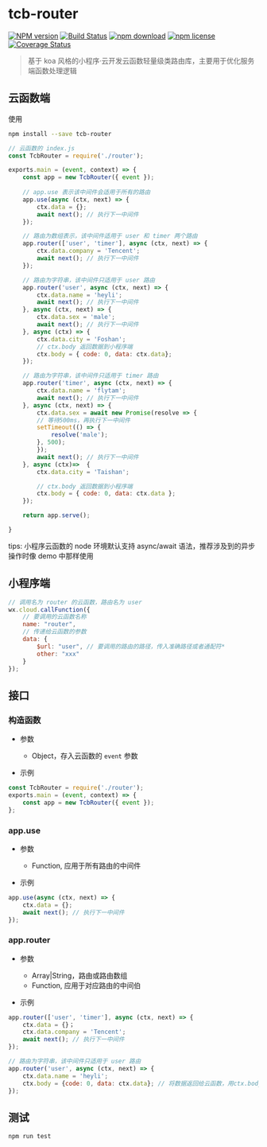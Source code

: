 # tcb-router

[![NPM version][npm-image]][npm-url]
[![Build Status](https://travis-ci.org/TencentCloudBase/tcb-router.svg?branch=master)](https://travis-ci.org/TencentCloudBase/tcb-router)
[![npm download][download-image]][download-url]
[![npm license][license-image]][download-url]
[![Coverage Status](https://coveralls.io/repos/github/TencentCloudBase/tcb-router/badge.svg?branch=master)](https://coveralls.io/github/TencentCloudBase/tcb-router?branch=master)

[npm-image]: https://img.shields.io/npm/v/tcb-router.svg?style=flat-square
[npm-url]: https://npmjs.org/package/tcb-router
[david-image]: https://img.shields.io/david/673800357/tcb-router.svg?style=flat-square
[download-image]: https://img.shields.io/npm/dm/tcb-router.svg?style=flat-square
[download-url]: https://npmjs.org/package/tcb-router
[license-image]: https://img.shields.io/npm/l/tcb-router.svg

> 基于 koa 风格的小程序·云开发云函数轻量级类路由库，主要用于优化服务端函数处理逻辑

## 云函数端

使用

```bash
npm install --save tcb-router
```

```javascript
// 云函数的 index.js
const TcbRouter = require('./router');

exports.main = (event, context) => {
    const app = new TcbRouter({ event });
  
    // app.use 表示该中间件会适用于所有的路由
    app.use(async (ctx, next) => {
        ctx.data = {};
        await next(); // 执行下一中间件
    });

    // 路由为数组表示，该中间件适用于 user 和 timer 两个路由
    app.router(['user', 'timer'], async (ctx, next) => {
        ctx.data.company = 'Tencent';
        await next(); // 执行下一中间件
    });

    // 路由为字符串，该中间件只适用于 user 路由
    app.router('user', async (ctx, next) => {
        ctx.data.name = 'heyli';
        await next(); // 执行下一中间件
    }, async (ctx, next) => {
        ctx.data.sex = 'male';
        await next(); // 执行下一中间件
    }, async (ctx) => {
        ctx.data.city = 'Foshan';
        // ctx.body 返回数据到小程序端
        ctx.body = { code: 0, data: ctx.data};
    });

    // 路由为字符串，该中间件只适用于 timer 路由
    app.router('timer', async (ctx, next) => {
        ctx.data.name = 'flytam';
        await next(); // 执行下一中间件
    }, async (ctx, next) => {
        ctx.data.sex = await new Promise(resolve => {
        // 等待500ms，再执行下一中间件
        setTimeout(() => {
            resolve('male');
        }, 500);
        });
        await next(); // 执行下一中间件
    }, async (ctx)=>  {
        ctx.data.city = 'Taishan';

        // ctx.body 返回数据到小程序端
        ctx.body = { code: 0, data: ctx.data };
    });

    return app.serve();

}

```

tips: 小程序云函数的 node 环境默认支持 async/await 语法，推荐涉及到的异步操作时像 demo 中那样使用


## 小程序端

```javascript
// 调用名为 router 的云函数，路由名为 user
wx.cloud.callFunction({
    // 要调用的云函数名称
    name: "router",
    // 传递给云函数的参数
    data: {
        $url: "user", // 要调用的路由的路径，传入准确路径或者通配符*
        other: "xxx"
    }
});
```

## 接口

### 构造函数
* 参数
    - Object，存入云函数的 `event` 参数

* 示例
```js
const TcbRouter = require('./router');
exports.main = (event, context) => {
    const app = new TcbRouter({ event });
};
```

### app.use
* 参数
    - Function, 应用于所有路由的中间件

* 示例
```js
app.use(async (ctx, next) => {
    ctx.data = {};
    await next(); // 执行下一中间件
});
```

### app.router
* 参数
    - Array|String，路由或路由数组
    - Function, 应用于对应路由的中间伯

* 示例
```js
app.router(['user', 'timer'], async (ctx, next) => {
    ctx.data = {}；
    ctx.data.company = 'Tencent';
    await next(); // 执行下一中间件
});

// 路由为字符串，该中间件只适用于 user 路由
app.router('user', async (ctx, next) => {
    ctx.data.name = 'heyli';
    ctx.body = {code: 0, data: ctx.data}; // 将数据返回给云函数，用ctx.body
});
```

## 测试

```bash
npm run test
```
